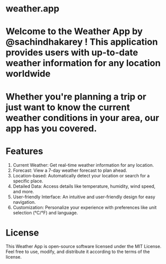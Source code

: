 # weather.app
# Welcome to the Weather App by @sachindhakarey ! This application provides users with up-to-date weather information for any location worldwide
# Whether you're planning a trip or just want to know the current weather conditions in your area, our app has you covered.

# Features
1) Current Weather: Get real-time weather information for any location.
2) Forecast: View a 7-day weather forecast to plan ahead.
3) Location-based: Automatically detect your location or search for a specific place.
4) Detailed Data: Access details like temperature, humidity, wind speed, and more.
5) User-friendly Interface: An intuitive and user-friendly design for easy navigation.
6) Customization: Personalize your experience with preferences like unit selection (°C/°F) and language.

# License
This Weather App is open-source software licensed under the MIT License. Feel free to use, modify, 
and distribute it according to the terms of the license.
